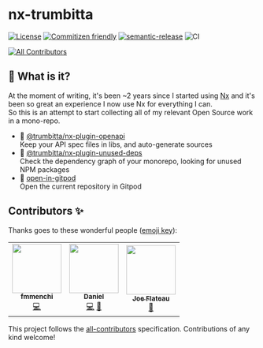 # nx-trumbitta

[![License](https://img.shields.io/npm/l/@trumbitta/nx-plugin-openapi)]()
[![Commitizen friendly](https://img.shields.io/badge/commitizen-friendly-brightgreen.svg)](http://commitizen.github.io/cz-cli/)
[![semantic-release](https://img.shields.io/badge/%20%20%F0%9F%93%A6%F0%9F%9A%80-semantic--release-e10079.svg)](https://github.com/semantic-release/semantic-release)
![CI](https://github.com/trumbitta/nx-trumbitta/workflows/CI/badge.svg?event=push)

<!-- ALL-CONTRIBUTORS-BADGE:START - Do not remove or modify this section -->
[![All Contributors](https://img.shields.io/badge/all_contributors-3-orange.svg?style=flat-square)](#contributors-)
<!-- ALL-CONTRIBUTORS-BADGE:END -->

## 🧐 What is it?

At the moment of writing, it's been ~2 years since I started using [Nx](https://github.com/nrwl/nx) and it's been so great an experience I now use Nx for everything I can.  
So this is an attempt to start collecting all of my relevant Open Source work in a mono-repo.

- 🤖 [@trumbitta/nx-plugin-openapi](packages/nx-plugin-openapi/README.md)  
  Keep your API spec files in libs, and auto-generate sources
- 🧽 [@trumbitta/nx-plugin-unused-deps](packages/nx-plugin-unused-deps/README.md)  
  Check the dependency graph of your monorepo, looking for unused NPM packages
- 🍊 [open-in-gitpod](packages/open-in-gitpod/README.md)  
  Open the current repository in Gitpod

## Contributors ✨

Thanks goes to these wonderful people ([emoji key](https://allcontributors.org/docs/en/emoji-key)):

<!-- ALL-CONTRIBUTORS-LIST:START - Do not remove or modify this section -->
<!-- prettier-ignore-start -->
<!-- markdownlint-disable -->
<table>
  <tr>
    <td align="center"><a href="https://github.com/fmmenchi"><img src="https://avatars.githubusercontent.com/u/12685345?v=4?s=100" width="100px;" alt=""/><br /><sub><b>fmmenchi</b></sub></a><br /><a href="https://github.com/trumbitta/nx-trumbitta/commits?author=fmmenchi" title="Code">💻</a></td>
    <td align="center"><a href="https://github.com/djbreen7"><img src="https://avatars.githubusercontent.com/u/13296622?v=4?s=100" width="100px;" alt=""/><br /><sub><b>Daniel</b></sub></a><br /><a href="https://github.com/trumbitta/nx-trumbitta/commits?author=djbreen7" title="Code">💻</a> <a href="https://github.com/trumbitta/nx-trumbitta/issues?q=author%3Adjbreen7" title="Bug reports">🐛</a></td>
    <td align="center"><a href="http://joeflateau.net"><img src="https://avatars.githubusercontent.com/u/643331?v=4?s=100" width="100px;" alt=""/><br /><sub><b>Joe Flateau</b></sub></a><br /><a href="https://github.com/trumbitta/nx-trumbitta/issues?q=author%3Ajoeflateau" title="Bug reports">🐛</a></td>
  </tr>
</table>

<!-- markdownlint-restore -->
<!-- prettier-ignore-end -->

<!-- ALL-CONTRIBUTORS-LIST:END -->

This project follows the [all-contributors](https://github.com/all-contributors/all-contributors) specification. Contributions of any kind welcome!
